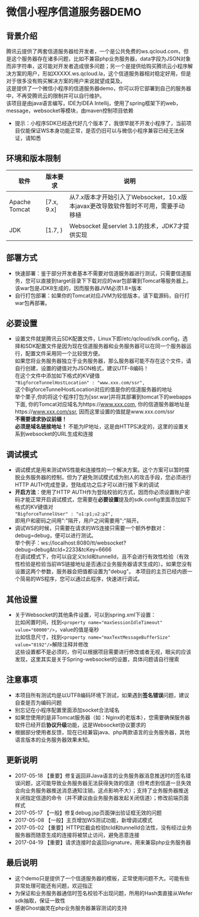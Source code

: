 # 微信小程序信道服务器DEMO
## 背景介绍
腾讯云提供了两套信道服务器给开发者，一个是公共免费的ws.qcloud.com，但是这个服务器存在诸多问题，比如不兼容php业务服务器，data字段为JSON对象而非字符串，这可能对开发者造成很多问题；另一个是提供给购买腾讯云小程序解决方案的用户，形如XXXXX.ws.qcloud.la，这个信道服务器相对稳定好用，但是对于很多没有购买解决方案的用户来说就望成莫及。<br>
这是提供了一个微信小程序的信道服务器demo，你可以将它部署到自己的服务器中，不再受腾讯云的限制并可以自行维护。<br>
该项目是由java语言编写，IDE为IDEA Intellij，使用了spring框架下的web，message，websocket等模块，由maven控制项目依赖

- 提示：小程序SDK已经迭代好几个版本了，我很早就不开发小程序了，当前项目仅能保证WS本身功能正常，是否仍旧可以与微信小程序兼容已经无法保证，请知悉

## 环境和版本限制
| 软件 | 版本要求 | 说明 |
| - | - | - |
| Apache Tomcat | \[7.x, 9.x] | 从7.x版本才开始引入了Websocket，10.x版本javax更改导致软件暂时不可用，需要手动移植
| JDK | \[1.7, ) | Websocket 是servlet 3.1的技术，JDK7才提供实现

## 部署方式
- 快速部署：鉴于部分开发者基本不需要对信道服务器进行测试，只需要信道服务，您可以直接到target目录下下载对应的war包部署到Tomcat等服务器上。该war包是JDK8生成的，因而服务器JVM必须1.8+版本<br>
- 自行打包部署：如果你的Tomcat对应JVM为较低版本，请下载源码，自行打war包再部署。<br>

## 必要设置
- 设置文件就是腾讯云SDK配置文件，Linux下即/etc/qcloud/sdk.config，选择和SDK配置文件是因为现在信道服务器和业务服务器可以在同一个服务器运行，配置文件采用同一个比较很方便。<br>
如果您将业务服务器独立于业务服务器，那么服务器可能不存在这个文件，请自行创建，设置的键值对为JSON格式，建议UTF-8编码！<br>
在这个文件中添加如下格式的KV键值<br>
`"BigforceTunnelHostLocation" : "www.xxx.com/ssr",`<br>
这个BigforceTunnelHostLocation对应的值是你的信道服务器的地址<br>
举个栗子,你的将这个程序打包为[ssr.war]并将其部署到tomcat下的webapps下面, 你的Tomcat对应域名为https://www.xxx.com, 你的信道服务器地址是https://www.xxx.com/ssr, 因而这里设置的值就是www.xxx.com/ssr<br>
**不需要请求协议前缀！**<br>
**必须是域名链接地址！** 不能为IP地址，这是由HTTPS决定的，这里的设置关系到websocket的URL生成和连接

## 调试模式
- 调试模式是用来测试WS性能和连接性的一个解决方案。这个方案可以暂时摆脱业务服务器的控制，但为了避免测试模式成为别人的攻击手段，您必须进行HTTP AUTH完成登录，登陆成功之后才可以进行接下来的调试
- **开启方法**：使用了HTTP AUTH作为登陆校验的方式，因而你必须设置账户密码才能正常开启调试模式，您需要在**必要设置**提及的sdk.config里面添加如下格式的KV键值对<br>
`"BigforceTunnelUser" : "u1:p1;u2:p2",`<br>
即用户和密码之间用":"隔开，用户之间需要用";"隔开。
- 调试WS的时候，只需要在请求的WS连接只需要一个额外参数对：debug=debug，便可以进行测试。</br>
举个例子：ws://localhost:8080/tt/websocket?debug=debug&tcId=2233&tcKey=6666</br>
在调试模式下，你可以自定义tcId和tunnelId，且不会进行有效性检验（有效性检验是检验当前WS链接地址是否通过业务服务器请求生成的）。如果您没有设置这两个参数，服务器会把值都设置为"debug"。
本项目的主页已经内嵌一个简易的WS程序，您可以通过此程序，快速进行调试。</br>

## 其他设置
- 关于Websocket的其他条件设置，可以到spring.xml下设置：<br>
比如闲置时间，找到`<property name="maxSessionIdleTimeout" value="60000"/>`，value的值是毫秒<br>
比如信息尺寸，找到`<property name="maxTextMessageBufferSize" value="8192"/>`解除注释并修改<br>
这些设置都不是必须的，你可以根据项目需要进行修改或者无视，眼尖的应该发现，这里其实是关于Spring-websocket的设置，具体问题请自行搜索


## 注意事项
- 本项目所有测试均是以UTF8编码环境下测试，如果遇到**签名错误**问题，建议自查是否为编码问题
- 别忘记在小程序配置里面添加socket合法域名
- 如果您使用的是非Tomcat服务器（如：Nginx的老版本），您需要确保服务器软件已经开启**协议升级**功能，这是Websocket协议要求的
- 根据部分使用者反馈，现在已经兼容java、php两款语言的业务服务器，其他语言版本的业务服务器效果未知。

## 更新说明
- 2017-05-18 【重要】修复返回非Java语言的业务服务器消息推送时的签名错误问题，这可能导致业务服务器无法获得失效的信道（但考虑到信道一旦失效会向业务服务器推送消息通知注销，这点影响不大）；支持了业务服务器推送关闭指定信道的命令（并不建议由业务服务器发起关闭信道）；修改前端页面样式
- 2017-05-17 【一般】修复debug.jsp页面弹出验证框无效的问题
- 2017-05-08 【一般】主页增加WS测试功能，新增调试模式
- 2017-05-02 【重要】HTTP拦截会检验tcId和tunnelId合法性，没有经过业务服务器而随意生成的连接将被禁止访问，避免恶意连接
- 2017-04-19 【重要】请求连接时会返回signature，用来兼容php业务服务器

## 最后说明
- 这个demo只是提供了一个信道服务器的模板，正常使用问题不大。可能有些异常处理可能还有问题，欢迎指正
- 为保证和业务服务器通信时签名校验不出现问题，所用的Hash类直接从Wefer sdk抽取，保证一致性
- 感谢Ghost幽灵在php业务服务器兼容测试的支持
